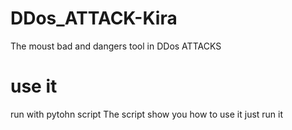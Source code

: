 # DDos_ATTACK-Kira
The moust bad and dangers tool in DDos ATTACKS
# use it
run with pytohn script The script show you how to use it just run it
